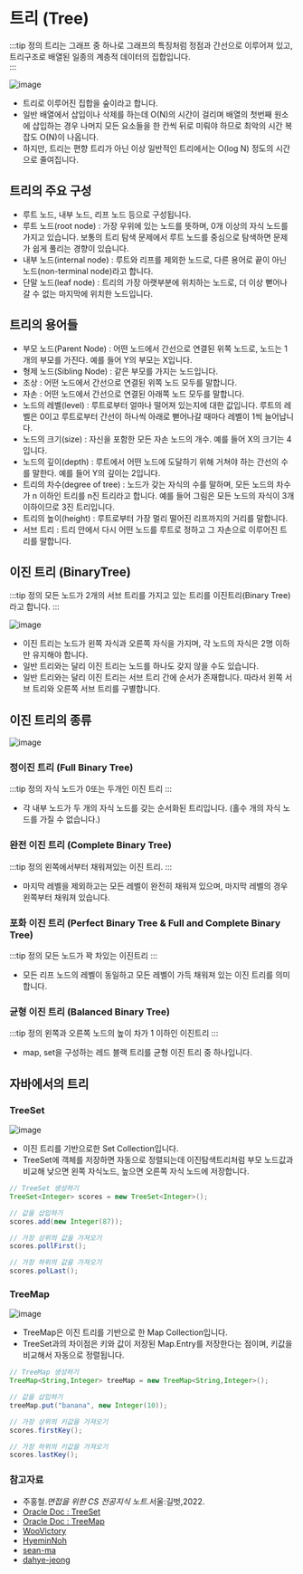 # 트리 (Tree)

:::tip 정의
트리는 그래프 중 하나로 그래프의 특징처럼 정점과 간선으로 이루어져 있고, 트리구조로 배열된 일종의 계층적 데이터의 집합입니다.  
:::

![image](https://user-images.githubusercontent.com/50647845/173709044-65b85621-5379-473c-85f4-c9dfe1e88cf7.png)

- 트리로 이루어진 집합을 숲이라고 합니다.
- 일반 배열에서 삽입이나 삭제를 하는데 O(N)의 시간이 걸리며 배열의 첫번째 원소에 삽입하는 경우 나머지 모든 요소들을 한 칸씩 뒤로 미뤄야 하므로 최악의 시간 복잡도 O(N)이 나옵니다. 
- 하지만, 트리는 편향 트리가 아닌 이상 일반적인 트리에서는 O(log N) 정도의 시간으로 줄여집니다.

## 트리의 주요 구성

- 루트 노드, 내부 노드, 리프 노드 등으로 구성됩니다. 
- 루트 노드(root node) : 가장 우위에 있는 노드를 뜻하며, 0개 이상의 자식 노드를 가지고 있습니다. 보통의 트리 탐색 문제에서 루트 노드를 중심으로 탐색하면 문제가 쉽게 풀리는 경향이 있습니다.
- 내부 노드(internal node) : 루트와 리프를 제외한 노드로, 다른 용어로 끝이 아닌 노드(non-terminal node)라고 합니다.
- 단말 노드(leaf node) : 트리의 가장 아랫부분에 위치하는 노드로, 더 이상 뻗어나갈 수 없는 마지막에 위치한 노드입니다.

## 트리의 용어들

- 부모 노드(Parent Node) : 어떤 노드에서 간선으로 연결된 위쪽 노드로, 노드는 1개의 부모를 가진다. 예를 들어 Y의 부모는 X입니다.
- 형제 노드(Sibling Node) : 같은 부모를 가지는 노드입니다.
- 조상 : 어떤 노드에서 간선으로 연결된 위쪽 노드 모두를 말합니다.
- 자손 : 어떤 노드에서 간선으로 연결된 아래쪽 노드 모두를 말합니다.
- 노드의 레벨(level) : 루트로부터 얼마나 떨어져 있는지에 대한 값입니다. 루트의 레벨은 0이고 루트로부터 간선이 하나씩 아래로 뻗어나갈 때마다 레벨이 1씩 늘어납니다.
- 노드의 크기(size) : 자신을 포함한 모든 자손 노드의 개수. 예를 들어 X의 크기는 4입니다.
- 노드의 깊이(depth) : 루트에서 어떤 노드에 도달하기 위해 거쳐야 하는 간선의 수를 말한다. 예를 들어 Y의 깊이는 2입니다.
- 트리의 차수(degree of tree) : 노드가 갖는 자식의 수를 말하며, 모든 노드의 차수가 n 이하인 트리를 n진 트리라고 합니다. 예를 들어 그림은 모든 노드의 자식이 3개 이하이므로 3진 트리입니다.
- 트리의 높이(height) : 루트로부터 가장 멀리 떨어진 리프까지의 거리를 말합니다.
- 서브 트리 : 트리 안에서 다시 어떤 노드를 루트로 정하고 그 자손으로 이루어진 트리를 말합니다.

## 이진 트리 (BinaryTree)

:::tip 정의
모든 노드가 2개의 서브 트리를 가지고 있는 트리를 이진트리(Binary Tree)라고 합니다.
:::

![image](https://user-images.githubusercontent.com/50647845/173710721-b8d3d306-5f3b-4385-a508-375284d8da3a.png)

- 이진 트리는 노드가 왼쪽 자식과 오른쪽 자식을 가지며, 각 노드의 자식은 2명 이하만 유지해야 합니다.
- 일반 트리와는 달리 이진 트리는 노드를 하나도 갖지 않을 수도 있습니다.
- 일반 트리와는 달리 이진 트리는 서브 트리 간에 순서가 존재합니다. 따라서 왼쪽 서브 트리와 오른쪽 서브 트리를 구별합니다.

## 이진 트리의 종류

![image](https://user-images.githubusercontent.com/50647845/173714571-a7def4d0-247d-4749-9183-42b03aa408b3.png)

### 정이진 트리 (Full Binary Tree)

:::tip 정의
자식 노드가 0또는 두개인 이진 트리
:::

- 각 내부 노드가 두 개의 자식 노드를 갖는 순서화된 트리입니다. (홀수 개의 자식 노드를 가질 수 없습니다.)

### 완전 이진 트리 (Complete Binary Tree)

:::tip 정의
왼쪽에서부터 채워져있는 이진 트리. 
:::

- 마지막 레벨을 제외하고는 모든 레벨이 완전히 채워져 있으며, 마지막 레벨의 경우 왼쪽부터 채워져 있습니다.

### 포화 이진 트리 (Perfect Binary Tree & Full and Complete Binary Tree)

:::tip 정의
모든 노드가 꽉 차있는 이진트리
:::

- 모든 리프 노드의 레벨이 동일하고 모든 레벨이 가득 채워져 있는 이진 트리를 의미합니다.

### 균형 이진 트리 (Balanced Binary Tree)

:::tip 정의
왼쪽과 오른쪽 노드의 높이 차가 1 이하인 이진트리
:::

- map, set을 구성하는 레드 블랙 트리를 균형 이진 트리 중 하나입니다.

## 자바에서의 트리

### TreeSet

![image](https://user-images.githubusercontent.com/50647845/173713980-2e5198b2-0ddb-4884-9c38-0f8cf7925f03.png)

- 이진 트리를 기반으로한 Set Collection입니다.
- TreeSet에 객체를 저장하면 자동으로 정렬되는데 이진탐색트리처럼 부모 노드값과 비교해 낮으면 왼쪽 자식노드, 높으면 오른쪽 자식 노드에 저장합니다.

```java
// TreeSet 생성하기
TreeSet<Integer> scores = new TreeSet<Integer>();

// 값을 삽입하기
scores.add(new Integer(87));

// 가장 상위의 값을 가져오기
scores.pollFirst();

// 가장 하위의 값을 가져오기
scores.polLast();
```

### TreeMap

![image](https://user-images.githubusercontent.com/50647845/173714042-a8595100-9f6a-465b-9fe8-93d6b3bf9b74.png)

- TreeMap은 이진 트리를 기반으로 한 Map Collection입니다. 
- TreeSet과의 차이점은 키와 값이 저장된 Map.Entry를 저장한다는 점이며, 키값을 비교해서 자동으로 정렬됩니다.

```java
// TreeMap 생성하기
TreeMap<String,Integer> treeMap = new TreeMap<String,Integer>();

// 값을 삽입하기
treeMap.put("banana", new Integer(10));

// 가장 상위의 키값을 가져오기
scores.firstKey();

// 가장 하위의 키값을 가져오기
scores.lastKey();
```

### 참고자료

- 주홍철.*면접을 위한 CS 전공지식 노트*.서울:길벗,2022.
- [Oracle Doc : TreeSet](https://docs.oracle.com/en/java/javase/11/docs/api/java.base/java/util/TreeSet.html)
- [Oracle Doc : TreeMap](https://docs.oracle.com/en/java/javase/11/docs/api/java.base/java/util/TreeMap.html)
- [WooVictory](https://github.com/WooVictory/Ready-For-Tech-Interview)
- [HyeminNoh](https://github.com/HyeminNoh/Tech-Stack)
- [sean-ma](https://sean-ma.tistory.com/24)
- [dahye-jeong](https://dahye-jeong.gitbook.io/java/java/undefined/2020-03-24-tree)
